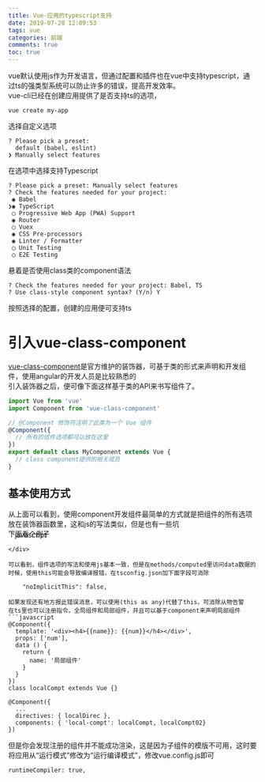 ```yaml
---
title: Vue-应用的typescript支持
date: 2019-07-28 12:09:53
tags: vue
categories: 前端
comments: true
toc: true
---
```


<style>
.ts-lizi {
    margin-top: -30px;
}
.ts-lizi figure {
    max-height: 600px;
}
</style>

vue默认使用js作为开发语言，但通过配置和插件也在vue中支持typescript，通过ts的强类型系统可以防止许多的错误，提高开发效率。  
vue-cli已经在创建应用提供了是否支持ts的选项，

<!--more-->

    vue create my-app 

选择自定义选项

    ? Please pick a preset: 
      default (babel, eslint) 
    ❯ Manually select features 
    
在选项中选择支持Typescript

    ? Please pick a preset: Manually select features
    ? Check the features needed for your project: 
     ◉ Babel
    ❯◉ TypeScript
     ◯ Progressive Web App (PWA) Support
     ◉ Router
     ◯ Vuex
     ◉ CSS Pre-processors
     ◉ Linter / Formatter
     ◯ Unit Testing
     ◯ E2E Testing

悬着是否使用class类的component语法

    ? Check the features needed for your project: Babel, TS
    ? Use class-style component syntax? (Y/n) Y
    
按照选择的配置，创建的应用便可支持ts

# 引入vue-class-component 

[vue-class-component](https://github.com/vuejs/vue-class-component)是官方维护的装饰器，可基于类的形式来声明和开发组件，使用angular的开发人员是比较熟悉的  
引入装饰器之后，便可像下面这样基于类的API来书写组件了。
```javascript
import Vue from 'vue'
import Component from 'vue-class-component'

// @Component 修饰符注明了此类为一个 Vue 组件
@Component({
  // 所有的组件选项都可以放在这里
})
export default class MyComponent extends Vue {
  // class component提供的相关成员
}
```

## 基本使用方式
从上面可以看到，使用component开发组件最简单的方式就是把组件的所有选项放在装饰器函数里，这和js的写法类似，但是也有一些坑  
下面看个例子 

<div class="ts-lizi">
```javascript
<template>
  <div class="hello">
    <h2 @click="clickMsg" v-local-direc>msg: {{ msg }}</h2>
    <h3>name: {{myName}} {{myYear | transY}}</h3>
    <div class="opers">
      <span @click="addYear">Add Year</span>
    </div>
    <h4>For-List</h4>
    <ul>
      <li v-for="num in numList" :key="num">{{num}}</li>
    </ul>
    <h4>Component-insert</h4>
    <div>
      <local-compt :num="500"></local-compt>
      <global-compt v-bind:num="1000"></global-compt>
      <local-compt02 :num="100"></local-compt02>
      <vue-compt :num="66"></vue-compt>
    </div>
  </div>
</template>

<script lang="ts">
import Vue from 'vue'
import Component from 'vue-class-component'
import vueCompt from './compt.vue'

let localDirec = {
  inserted: function (el : any, binding : any) {
    el.style.backgroundColor = '#ccffff'
  }
}

Vue.component('global-compt', {
  template: '<div><h4>{{name}}: {{num}}</h4></div>',
  props: ['num'],
  data () {
    return {
      name: '全局组件'
    }
  }
})

@Component({
  template: '<div><h4>{{name}}: {{num}}</h4></div>',
  props: ['num'],
  data () {
    return {
      name: '局部组件'
    }
  }
})
class localCompt extends Vue {}

let localCompt02 = {
  props: ['num'],
  data () {
    return {
      name: '局部组件02'
    }
  },
  template: '<div><h3>{{name}}: ##{{num}}</h3></div>'
}

// 全局混入
Vue.mixin({
  data () {
    return {
      msg2: '全局混入',
      numList: [2, 3],
      site: {
        name: '腾讯'
      }
    }
  },
  created: function () {
    console.log('全局混入 --- created')
  },
  methods: {
    startMix2: function () {
      console.log('全局混入 --- startMix')
    }
  }
})
var localMix2 = {
  data () {
    return {
      msg2: 'localMix2',
      msg3: 'localMix2-msg3',
      msg4: 'localMix2-msg4',
      msg5: 'localMix2-msg5',
      numList: [4, 5, 9],
      site: {
        name: '阿里巴巴',
        url: 'www.alibaba.com',
        title: '我是阿里巴巴',
        haha: 'haha localMix2'
      }
    }
  },
  created: function () {
    console.log('实例混入: localMix2 --- created')
  },
  methods: {
    startMix: function () {
      console.log('实例混入: localMix2 --- startMix')
    },
    hello: function () {
      console.log('实例混入: localMix2 --- hello')
    }
  }
}

@Component({
  props: {
    msg: {
      type: String
    }
  },
  directives: { localDirec },
  components: { 'local-compt': localCompt, localCompt02, vueCompt },
  mixins: [localMix2],
  data: function () {
    return {
      name: 'vue-ts-HelloWorld',
      city: 'shanghai',
      year: 50,
      date: new Date(),
      numList: [1, 2, 3],
      myYear: 1000
    }
  },
  methods: {
    clickMsg: function () {
      alert('click - msg - ' + (this as any).msg)
    },
    addYear: function () {
      (this as any).year = (this as any).year + 5
      this.$emit('yearChange', (this as any).year);
      (this as any).startMix();
      (this as any).startMix2()
    }
  },
  computed: {
    myName: {
      get: function () {
        return this.name + 'haha!!'
      }
    }
  },
  watch: {
    year: function () {
      this.myYear += this.year
    }
  },
  filters: {
    transY: function (value: string) {
      return value + ' Coco'
    }
  }
})
export default class HelloWorld extends Vue {
}
</script>
```
</div>

可以看到，组件选项的写法和使用js基本一致，但是在methods/computed里访问data数据的时候，使用this可能会导致编译报错，在tsconfig.json加下面字段可消除

    "noImplicitThis": false,

如果发现还有地方报此错误消息，可以使用(this as any)代替了this，可消除从物告警  
在ts里也可以注册指令，全局组件和局部组件，并且可以基于component来声明局部组件  
```javascript
@Component({
  template: '<div><h4>{{name}}: {{num}}</h4></div>',
  props: ['num'],
  data () {
    return {
      name: '局部组件'
    }
  }
})
class localCompt extends Vue {}

@Component({
  ...
  directives: { localDirec },
  components: { 'local-compt': localCompt, localCompt02}
})
```
但是你会发现注册的组件并不能成功渲染，这是因为子组件的模版不可用，这时要将应用从“运行模式”修改为“运行编译模式”，修改vue.config.js即可  

    runtimeCompiler: true,
    
